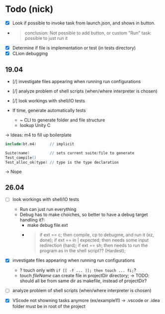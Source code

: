 # Todo (nick)

- [x] Look if possible to invoke task from launch.json, and shows in button.
- > conclusion: Not possible to add button, or custom "Run" task: possible to just run it 
- [x] Determine if file is implementation or test (in tests directory)
- [x] CLion debugging

## 19.04

- [/] investigate files appearing when running run configurations
- [/] analyze problem of shell scripts (when/where interpreter is chosen)
- [/] look workings with shell/IO tests

- If time, generate automatically tests
  - ~ CLI to generate folder and file structure
  - lookup Unity C

-> Ideas: m4 to fill up boilerplate
  ```m4
  include(bt.m4)      // implicit

  Suite(name)         // sets current suite/file to generate
  Test_compile()
  Test_alloc_ok(type) // type is the type declaration
  
  ```
-> Nope

## 26.04

- [ ] look workings with shell/IO tests
  - Run can just run everything
  - Debug has to make choiches, so better to have a debug target handling it?:
    - make debug file.ext
    - > if ext == c; then compile, cp to debugme, and run it (ez, done);
      > if ext == in | expected; then needs some input redirection (hard);
      > if ext == sh; then needs to run the program as in the shell script?? (Hardest);
- [x] investigate files appearing when running run configurations
  - ? touch only with `if [[ -f ... ]]; then touch ... fi;`?
  - touch $fileName$ can create file in projectDir directory;
  -> TODO: should all be from same dir as makefile, instead of projectDir?
- [ ] analyze problem of shell scripts (when/where interpreter is chosen)
- [x] VScode not showning tasks anymore (ex/example11)
  -> .vscode or .idea folder must be in root of the project 

